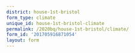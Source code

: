 ```yaml
---
district: house-1st-bristol
form_type: climate
unique_id: house-1st-bristol-climate
permalink: /2020bq/house-1st-bristol/climate/
form_id: '201705916871054'
layout: form
---
```

